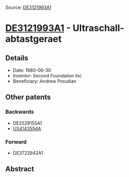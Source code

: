 Source: [DE3121993A1](https://patents.google.com/patent/DE3121993A1)

# [DE3121993A1](DE3121993A1.md) - Ultraschall-abtastgeraet

## Details

* Date: 1980-06-30
* Inventor: Second Foundation Inc
* Beneficiary: Andrew Proudian

## Other patents

### Backwards
 * DE2529155A1
 * [US4143554A](US4143554A.md)
### Forward
 * DE3722942A1
## Abstract

